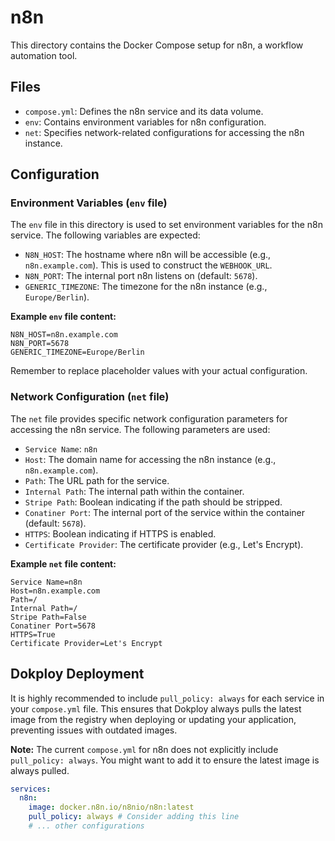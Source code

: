 # n8n

This directory contains the Docker Compose setup for n8n, a workflow automation tool.

## Files

- `compose.yml`: Defines the n8n service and its data volume.
- `env`: Contains environment variables for n8n configuration.
- `net`: Specifies network-related configurations for accessing the n8n instance.

## Configuration

### Environment Variables (`env` file)

The `env` file in this directory is used to set environment variables for the n8n service. The following variables are expected:

- `N8N_HOST`: The hostname where n8n will be accessible (e.g., `n8n.example.com`). This is used to construct the `WEBHOOK_URL`.
- `N8N_PORT`: The internal port n8n listens on (default: `5678`).
- `GENERIC_TIMEZONE`: The timezone for the n8n instance (e.g., `Europe/Berlin`).

**Example `env` file content:**
```
N8N_HOST=n8n.example.com
N8N_PORT=5678
GENERIC_TIMEZONE=Europe/Berlin
```
Remember to replace placeholder values with your actual configuration.

### Network Configuration (`net` file)

The `net` file provides specific network configuration parameters for accessing the n8n service. The following parameters are used:

- `Service Name`: `n8n`
- `Host`: The domain name for accessing the n8n instance (e.g., `n8n.example.com`).
- `Path`: The URL path for the service.
- `Internal Path`: The internal path within the container.
- `Stripe Path`: Boolean indicating if the path should be stripped.
- `Conatiner Port`: The internal port of the service within the container (default: `5678`).
- `HTTPS`: Boolean indicating if HTTPS is enabled.
- `Certificate Provider`: The certificate provider (e.g., Let's Encrypt).

**Example `net` file content:**
```
Service Name=n8n
Host=n8n.example.com
Path=/
Internal Path=/
Stripe Path=False
Conatiner Port=5678
HTTPS=True
Certificate Provider=Let's Encrypt
```

## Dokploy Deployment

It is highly recommended to include `pull_policy: always` for each service in your `compose.yml` file. This ensures that Dokploy always pulls the latest image from the registry when deploying or updating your application, preventing issues with outdated images.

**Note:** The current `compose.yml` for n8n does not explicitly include `pull_policy: always`. You might want to add it to ensure the latest image is always pulled.

```yaml
services:
  n8n:
    image: docker.n8n.io/n8nio/n8n:latest
    pull_policy: always # Consider adding this line
    # ... other configurations

